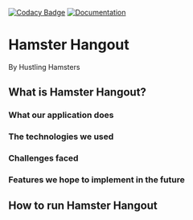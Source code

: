 [![Codacy Badge](https://app.codacy.com/project/badge/Grade/b24eaee79b99460491adcb9ecd6eaaf1)](https://app.codacy.com/gh/mary0L/Hustle-Hamster/dashboard?utm_source=gh&utm_medium=referral&utm_content=&utm_campaign=Badge_grade)
[![Documentation](https://codedocs.xyz/mary0L/Hustle-Hamster.svg)](https://codedocs.xyz/mary0L/Hustle-Hamster)
# Hamster Hangout
By Hustling Hamsters

## What is Hamster Hangout?
### What our application does
### The technologies we used
### Challenges faced
### Features we hope to implement in the future

## How to run Hamster Hangout